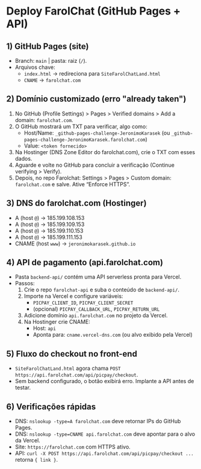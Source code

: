 # Deploy FarolChat (GitHub Pages + API)

## 1) GitHub Pages (site)
- Branch: `main` | pasta: raiz (`/`).
- Arquivos chave:
  - `index.html` → redireciona para `SiteFarolChatLand.html`
  - `CNAME` → `farolchat.com`

## 2) Domínio customizado (erro "already taken")
1. No GitHub (Profile Settings) > Pages > Verified domains > Add a domain: `farolchat.com`.
2. O GitHub mostrará um TXT para verificar, algo como:
   - Host/Name: `_github-pages-challenge-JeronimoKarasek` (ou `_github-pages-challenge-JeronimoKarasek.farolchat.com`)
   - Value: `<token fornecido>`
3. Na Hostinger (DNS Zone Editor do farolchat.com), crie o TXT com esses dados.
4. Aguarde e volte no GitHub para concluir a verificação (Continue verifying > Verify).
5. Depois, no repo Farolchat: Settings > Pages > Custom domain: `farolchat.com` e salve. Ative “Enforce HTTPS”.

## 3) DNS do farolchat.com (Hostinger)
- A (host `@`) → 185.199.108.153
- A (host `@`) → 185.199.109.153
- A (host `@`) → 185.199.110.153
- A (host `@`) → 185.199.111.153
- CNAME (host `www`) → `jeronimokarasek.github.io`

## 4) API de pagamento (api.farolchat.com)
- Pasta `backend-api/` contém uma API serverless pronta para Vercel.
- Passos:
  1. Crie o repo `farolchat-api` e suba o conteúdo de `backend-api/`.
  2. Importe na Vercel e configure variáveis:
     - `PICPAY_CLIENT_ID`, `PICPAY_CLIENT_SECRET`
     - (opcional) `PICPAY_CALLBACK_URL`, `PICPAY_RETURN_URL`
  3. Adicione domínio `api.farolchat.com` no projeto da Vercel.
  4. Na Hostinger crie CNAME:
     - Host: `api`
     - Aponta para: `cname.vercel-dns.com` (ou alvo exibido pela Vercel)

## 5) Fluxo do checkout no front-end
- `SiteFarolChatLand.html` agora chama `POST https://api.farolchat.com/api/picpay/checkout`.
- Sem backend configurado, o botão exibirá erro. Implante a API antes de testar.

## 6) Verificações rápidas
- DNS: `nslookup -type=A farolchat.com` deve retornar IPs do GitHub Pages.
- DNS: `nslookup -type=CNAME api.farolchat.com` deve apontar para o alvo da Vercel.
- Site: `https://farolchat.com` com HTTPS ativo.
- API: `curl -X POST https://api.farolchat.com/api/picpay/checkout ...` retorna `{ link }`.
